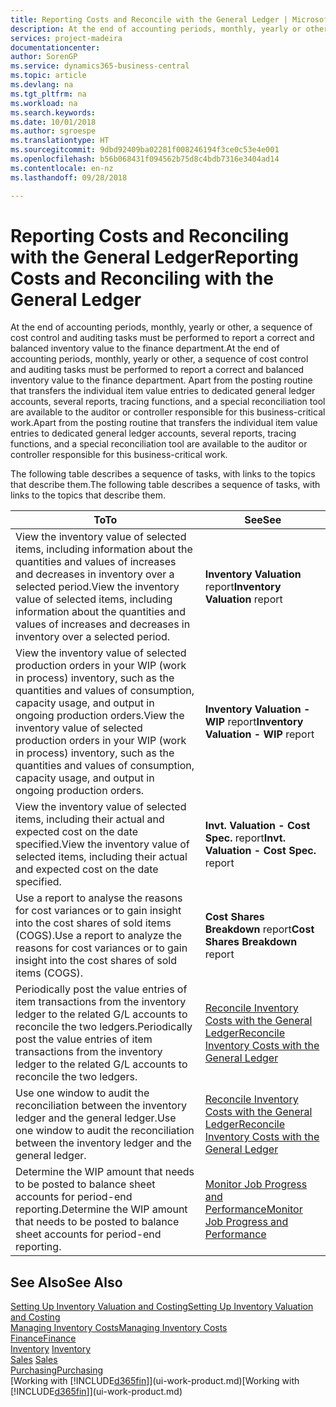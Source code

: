 ```yaml
---
title: Reporting Costs and Reconcile with the General Ledger | Microsoft Docs
description: At the end of accounting periods, monthly, yearly or other, a sequence of cost control and auditing tasks must be performed to report a correct and balanced inventory value to the finance department. Apart from the posting routine that transfers the individual item value entries to dedicated general ledger accounts, several reports, tracing functions, and a special reconciliation tool are available to the auditor or controller responsible for this business-critical work.
services: project-madeira
documentationcenter: 
author: SorenGP
ms.service: dynamics365-business-central
ms.topic: article
ms.devlang: na
ms.tgt_pltfrm: na
ms.workload: na
ms.search.keywords: 
ms.date: 10/01/2018
ms.author: sgroespe
ms.translationtype: HT
ms.sourcegitcommit: 9dbd92409ba02281f008246194f3ce0c53e4e001
ms.openlocfilehash: b56b068431f094562b75d8c4bdb7316e3404ad14
ms.contentlocale: en-nz
ms.lasthandoff: 09/28/2018

---
```

# <a name="reporting-costs-and-reconciling-with-the-general-ledger"></a><span data-ttu-id="02cb4-104">Reporting Costs and Reconciling with the General Ledger</span><span class="sxs-lookup"><span data-stu-id="02cb4-104">Reporting Costs and Reconciling with the General Ledger</span></span>
<span data-ttu-id="02cb4-105">At the end of accounting periods, monthly, yearly or other, a sequence of cost control and auditing tasks must be performed to report a correct and balanced inventory value to the finance department.</span><span class="sxs-lookup"><span data-stu-id="02cb4-105">At the end of accounting periods, monthly, yearly or other, a sequence of cost control and auditing tasks must be performed to report a correct and balanced inventory value to the finance department.</span></span> <span data-ttu-id="02cb4-106">Apart from the posting routine that transfers the individual item value entries to dedicated general ledger accounts, several reports, tracing functions, and a special reconciliation tool are available to the auditor or controller responsible for this business-critical work.</span><span class="sxs-lookup"><span data-stu-id="02cb4-106">Apart from the posting routine that transfers the individual item value entries to dedicated general ledger accounts, several reports, tracing functions, and a special reconciliation tool are available to the auditor or controller responsible for this business-critical work.</span></span>  

 <span data-ttu-id="02cb4-107">The following table describes a sequence of tasks, with links to the topics that describe them.</span><span class="sxs-lookup"><span data-stu-id="02cb4-107">The following table describes a sequence of tasks, with links to the topics that describe them.</span></span>   

|<span data-ttu-id="02cb4-108">**To**</span><span class="sxs-lookup"><span data-stu-id="02cb4-108">**To**</span></span>|<span data-ttu-id="02cb4-109">**See**</span><span class="sxs-lookup"><span data-stu-id="02cb4-109">**See**</span></span>|  
|------------|-------------|  
|<span data-ttu-id="02cb4-110">View the inventory value of selected items, including information about the quantities and values of increases and decreases in inventory over a selected period.</span><span class="sxs-lookup"><span data-stu-id="02cb4-110">View the inventory value of selected items, including information about the quantities and values of increases and decreases in inventory over a selected period.</span></span>|<span data-ttu-id="02cb4-111">**Inventory Valuation** report</span><span class="sxs-lookup"><span data-stu-id="02cb4-111">**Inventory Valuation** report</span></span>|  
|<span data-ttu-id="02cb4-112">View the inventory value of selected production orders in your WIP (work in process) inventory, such as the quantities and values of consumption, capacity usage, and output in ongoing production orders.</span><span class="sxs-lookup"><span data-stu-id="02cb4-112">View the inventory value of selected production orders in your WIP (work in process) inventory, such as the quantities and values of consumption, capacity usage, and output in ongoing production orders.</span></span>|<span data-ttu-id="02cb4-113">**Inventory Valuation - WIP** report</span><span class="sxs-lookup"><span data-stu-id="02cb4-113">**Inventory Valuation - WIP** report</span></span>|  
|<span data-ttu-id="02cb4-114">View the inventory value of selected items, including their actual and expected cost on the date specified.</span><span class="sxs-lookup"><span data-stu-id="02cb4-114">View the inventory value of selected items, including their actual and expected cost on the date specified.</span></span>|<span data-ttu-id="02cb4-115">**Invt. Valuation - Cost Spec.** report</span><span class="sxs-lookup"><span data-stu-id="02cb4-115">**Invt. Valuation - Cost Spec.** report</span></span>|  
|<span data-ttu-id="02cb4-116">Use a report to analyse the reasons for cost variances or to gain insight into the cost shares of sold items (COGS).</span><span class="sxs-lookup"><span data-stu-id="02cb4-116">Use a report to analyze the reasons for cost variances or to gain insight into the cost shares of sold items (COGS).</span></span>|<span data-ttu-id="02cb4-117">**Cost Shares Breakdown** report</span><span class="sxs-lookup"><span data-stu-id="02cb4-117">**Cost Shares Breakdown** report</span></span>|  
|<span data-ttu-id="02cb4-118">Periodically post the value entries of item transactions from the inventory ledger to the related G/L accounts to reconcile the two ledgers.</span><span class="sxs-lookup"><span data-stu-id="02cb4-118">Periodically post the value entries of item transactions from the inventory ledger to the related G/L accounts to reconcile the two ledgers.</span></span>|[<span data-ttu-id="02cb4-119">Reconcile Inventory Costs with the General Ledger</span><span class="sxs-lookup"><span data-stu-id="02cb4-119">Reconcile Inventory Costs with the General Ledger</span></span>](finance-how-to-post-inventory-costs-to-the-general-ledger.md)|  
|<span data-ttu-id="02cb4-120">Use one window to audit the reconciliation between the inventory ledger and the general ledger.</span><span class="sxs-lookup"><span data-stu-id="02cb4-120">Use one window to audit the reconciliation between the inventory ledger and the general ledger.</span></span>|[<span data-ttu-id="02cb4-121">Reconcile Inventory Costs with the General Ledger</span><span class="sxs-lookup"><span data-stu-id="02cb4-121">Reconcile Inventory Costs with the General Ledger</span></span>](finance-how-to-post-inventory-costs-to-the-general-ledger.md)|  
|<span data-ttu-id="02cb4-122">Determine the WIP amount that needs to be posted to balance sheet accounts for period-end reporting.</span><span class="sxs-lookup"><span data-stu-id="02cb4-122">Determine the WIP amount that needs to be posted to balance sheet accounts for period-end reporting.</span></span>|[<span data-ttu-id="02cb4-123">Monitor Job Progress and Performance</span><span class="sxs-lookup"><span data-stu-id="02cb4-123">Monitor Job Progress and Performance</span></span>](projects-how-monitor-progress-performance.md)|

## <a name="see-also"></a><span data-ttu-id="02cb4-124">See Also</span><span class="sxs-lookup"><span data-stu-id="02cb4-124">See Also</span></span>  
[<span data-ttu-id="02cb4-125">Setting Up Inventory Valuation and Costing</span><span class="sxs-lookup"><span data-stu-id="02cb4-125">Setting Up Inventory Valuation and Costing</span></span>](finance-set-up-inventory-valuation-and-costing.md)  
[<span data-ttu-id="02cb4-126">Managing Inventory Costs</span><span class="sxs-lookup"><span data-stu-id="02cb4-126">Managing Inventory Costs</span></span>](finance-manage-inventory-costs.md)  
[<span data-ttu-id="02cb4-127">Finance</span><span class="sxs-lookup"><span data-stu-id="02cb4-127">Finance</span></span>](finance.md)  
<span data-ttu-id="02cb4-128">[Inventory](inventory-manage-inventory.md) </span><span class="sxs-lookup"><span data-stu-id="02cb4-128">[Inventory](inventory-manage-inventory.md) </span></span>  
<span data-ttu-id="02cb4-129">[Sales](sales-manage-sales.md) </span><span class="sxs-lookup"><span data-stu-id="02cb4-129">[Sales](sales-manage-sales.md) </span></span>  
[<span data-ttu-id="02cb4-130">Purchasing</span><span class="sxs-lookup"><span data-stu-id="02cb4-130">Purchasing</span></span>](purchasing-manage-purchasing.md)  
<span data-ttu-id="02cb4-131">[Working with [!INCLUDE[d365fin](includes/d365fin_md.md)]](ui-work-product.md)</span><span class="sxs-lookup"><span data-stu-id="02cb4-131">[Working with [!INCLUDE[d365fin](includes/d365fin_md.md)]](ui-work-product.md)</span></span>

